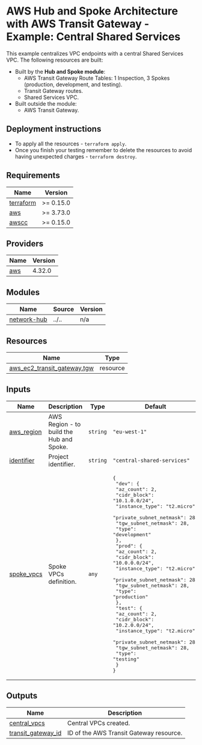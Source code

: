 <!-- BEGIN_TF_DOCS -->

# AWS Hub and Spoke Architecture with AWS Transit Gateway - Example: Central Shared Services

This example centralizes VPC endpoints with a central Shared Services VPC. The following resources are built:

- Built by the **Hub and Spoke module**:
  - AWS Transit Gateway Route Tables: 1 Inspection, 3 Spokes (production, development, and testing).
  - Transit Gateway routes.
  - Shared Services VPC.
- Built outside the module:
  - AWS Transit Gateway.

## Deployment instructions

- To apply all the resources - `terraform apply`.
- Once you finish your testing remember to delete the resources to avoid having unexpected charges - `terraform destroy`.

## Requirements

| Name                                                                     | Version   |
| ------------------------------------------------------------------------ | --------- |
| <a name="requirement_terraform"></a> [terraform](#requirement_terraform) | >= 0.15.0 |
| <a name="requirement_aws"></a> [aws](#requirement_aws)                   | >= 3.73.0 |
| <a name="requirement_awscc"></a> [awscc](#requirement_awscc)             | >= 0.15.0 |

## Providers

| Name                                             | Version |
| ------------------------------------------------ | ------- |
| <a name="provider_aws"></a> [aws](#provider_aws) | 4.32.0  |

## Modules

| Name                                                                 | Source | Version |
| -------------------------------------------------------------------- | ------ | ------- |
| <a name="module_network-hub"></a> [network-hub](#module_network-hub) | ../..  | n/a     |

## Resources

| Name                                                                                                                           | Type     |
| ------------------------------------------------------------------------------------------------------------------------------ | -------- |
| [aws_ec2_transit_gateway.tgw](https://registry.terraform.io/providers/hashicorp/aws/latest/docs/resources/ec2_transit_gateway) | resource |

## Inputs

| Name                                                            | Description                              | Type     | Default                                                                                                                                                                                                                                                                                                                                                                                                                                                                                                                                                                                                                | Required |
| --------------------------------------------------------------- | ---------------------------------------- | -------- | ---------------------------------------------------------------------------------------------------------------------------------------------------------------------------------------------------------------------------------------------------------------------------------------------------------------------------------------------------------------------------------------------------------------------------------------------------------------------------------------------------------------------------------------------------------------------------------------------------------------------- | :------: |
| <a name="input_aws_region"></a> [aws_region](#input_aws_region) | AWS Region - to build the Hub and Spoke. | `string` | `"eu-west-1"`                                                                                                                                                                                                                                                                                                                                                                                                                                                                                                                                                                                                          |    no    |
| <a name="input_identifier"></a> [identifier](#input_identifier) | Project identifier.                      | `string` | `"central-shared-services"`                                                                                                                                                                                                                                                                                                                                                                                                                                                                                                                                                                                            |    no    |
| <a name="input_spoke_vpcs"></a> [spoke_vpcs](#input_spoke_vpcs) | Spoke VPCs definition.                   | `any`    | <pre>{<br> "dev": {<br> "az_count": 2,<br> "cidr_block": "10.1.0.0/24",<br> "instance_type": "t2.micro",<br> "private_subnet_netmask": 28,<br> "tgw_subnet_netmask": 28,<br> "type": "development"<br> },<br> "prod": {<br> "az_count": 2,<br> "cidr_block": "10.0.0.0/24",<br> "instance_type": "t2.micro",<br> "private_subnet_netmask": 28,<br> "tgw_subnet_netmask": 28,<br> "type": "production"<br> },<br> "test": {<br> "az_count": 2,<br> "cidr_block": "10.2.0.0/24",<br> "instance_type": "t2.micro",<br> "private_subnet_netmask": 28,<br> "tgw_subnet_netmask": 28,<br> "type": "testing"<br> }<br>}</pre> |    no    |

## Outputs

| Name                                                                                      | Description                             |
| ----------------------------------------------------------------------------------------- | --------------------------------------- |
| <a name="output_central_vpcs"></a> [central_vpcs](#output_central_vpcs)                   | Central VPCs created.                   |
| <a name="output_transit_gateway_id"></a> [transit_gateway_id](#output_transit_gateway_id) | ID of the AWS Transit Gateway resource. |

<!-- END_TF_DOCS -->
